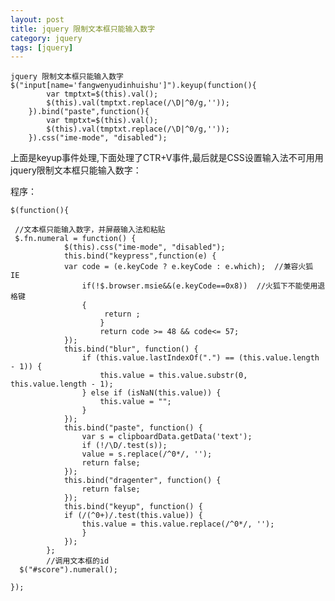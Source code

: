 ```yaml
---
layout: post
title: jquery 限制文本框只能输入数字
category: jquery
tags: [jquery]
---
```




    jquery 限制文本框只能输入数字
    $("input[name='fangwenyudinhuishu']").keyup(function(){       
            var tmptxt=$(this).val();       
            $(this).val(tmptxt.replace(/\D|^0/g,''));       
        }).bind("paste",function(){       
            var tmptxt=$(this).val();       
            $(this).val(tmptxt.replace(/\D|^0/g,''));       
        }).css("ime-mode", "disabled");

上面是keyup事件处理,下面处理了CTR+V事件,最后就是CSS设置输入法不可用用jquery限制文本框只能输入数字：    

程序：    

    $(function(){    

     //文本框只能输入数字，并屏蔽输入法和粘贴 
     $.fn.numeral = function() {       
                $(this).css("ime-mode", "disabled");       
                this.bind("keypress",function(e) {       
                var code = (e.keyCode ? e.keyCode : e.which);  //兼容火狐 IE 
                    if(!$.browser.msie&&(e.keyCode==0x8))  //火狐下不能使用退格键 
                    {       
                         return ;       
                        }       
                        return code >= 48 && code<= 57;       
                });       
                this.bind("blur", function() {       
                    if (this.value.lastIndexOf(".") == (this.value.length - 1)) {       
                        this.value = this.value.substr(0, this.value.length - 1);       
                    } else if (isNaN(this.value)) {       
                        this.value = "";       
                    }       
                });       
                this.bind("paste", function() {       
                    var s = clipboardData.getData('text');       
                    if (!/\D/.test(s));       
                    value = s.replace(/^0*/, '');       
                    return false;       
                });       
                this.bind("dragenter", function() {       
                    return false;       
                });       
                this.bind("keyup", function() {       
                if (/(^0+)/.test(this.value)) {       
                    this.value = this.value.replace(/^0*/, '');       
                    }       
                });       
            };      
            //调用文本框的id 
      $("#score").numeral();     
    
    });  

 

 

